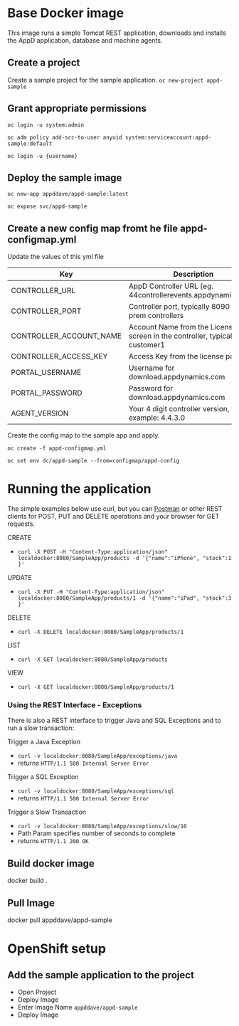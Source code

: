 # Base Docker image

This image runs a simple Tomcat REST application, downloads and installs the AppD application, database and machine agents.

## Create a project
Create a sample project for the sample application. 
`oc new-project appd-sample`

## Grant appropriate permissions
`oc login -u system:admin`

`oc adm policy add-scc-to-user anyuid system:serviceaccount:appd-sample:default`

`oc login -u {username}`

## Deploy the sample image
`oc new-app appddave/appd-sample:latest`

`oc expose svc/appd-sample`


## Create a new config map fromt he file appd-configmap.yml 

Update the values of this yml file

|Key|Description|
|--------------------------------|----------------------------------------------------------------|
|CONTROLLER_URL|AppD Controller URL (eg. 44controllerevents.appdynamics.com)|
|CONTROLLER_PORT|Controller port, typically 8090 for on prem controllers|
|CONTROLLER_ACCOUNT_NAME|Account Name from the License screen in the controller, typically customer1|
|CONTROLLER_ACCESS_KEY|Access Key from the license page|
|PORTAL_USERNAME|Username for download.appdynamics.com|
|PORTAL_PASSWORD|Password for download.appdynamics.com|
|AGENT_VERSION|Your 4 digit controller version, for example: 4.4.3.0|

 Create the config map to the sample app and apply.

`oc create -f appd-configmap.yml`

`oc set env dc/appd-sample --from=configmap/appd-config`


# Running the application

The simple examples below use curl, but you can [Postman](https://www.getpostman.com/apps) or other REST clients for POST, PUT and DELETE operations and your browser for GET requests.

CREATE

- `curl -X POST -H "Content-Type:application/json" localdocker:8080/SampleApp/products -d '{"name":"iPhone", "stock":1 }'`

UPDATE

- `curl -X PUT -H "Content-Type:application/json" localdocker:8080/SampleApp/products/1 -d '{"name":"iPad", "stock":3 }'`

DELETE

- `curl -X DELETE localdocker:8080/SampleApp/products/1`

LIST

- `curl -X GET localdocker:8080/SampleApp/products`

VIEW

- `curl -X GET localdocker:8080/SampleApp/products/1`

### Using the REST Interface - Exceptions
There is also a REST interface to trigger Java and SQL Exceptions and to run a slow transaction:

Trigger a Java Exception

- `curl -v localdocker:8080/SampleApp/exceptions/java`
- returns `HTTP/1.1 500 Internal Server Error`

Trigger a SQL Exception

- `curl -v localdocker:8080/SampleApp/exceptions/sql`
- returns `HTTP/1.1 500 Internal Server Error`

Trigger a Slow Transaction

- `curl -v localdocker:8080/SampleApp/exceptions/slow/10`
- Path Param specifies number of seconds to complete
- returns `HTTP/1.1 200 OK`

## Build docker image
docker build .

## Pull Image
docker pull appddave/appd-sample

# OpenShift setup

## Add the sample application to the project

- Open Project
- Deploy Image
- Enter Image Name `appddave/appd-sample`
- Deploy Image


